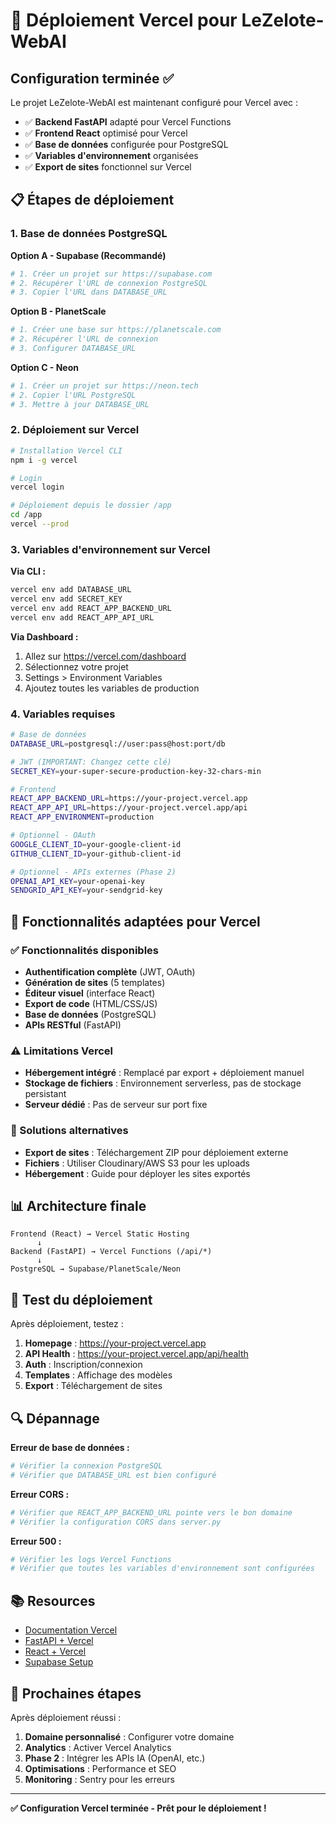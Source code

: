 # 🚀 Déploiement Vercel pour LeZelote-WebAI

## Configuration terminée ✅

Le projet LeZelote-WebAI est maintenant configuré pour Vercel avec :

- ✅ **Backend FastAPI** adapté pour Vercel Functions
- ✅ **Frontend React** optimisé pour Vercel
- ✅ **Base de données** configurée pour PostgreSQL
- ✅ **Variables d'environnement** organisées
- ✅ **Export de sites** fonctionnel sur Vercel

## 📋 Étapes de déploiement

### 1. Base de données PostgreSQL

**Option A - Supabase (Recommandé)**
```bash
# 1. Créer un projet sur https://supabase.com
# 2. Récupérer l'URL de connexion PostgreSQL
# 3. Copier l'URL dans DATABASE_URL
```

**Option B - PlanetScale**
```bash
# 1. Créer une base sur https://planetscale.com  
# 2. Récupérer l'URL de connexion
# 3. Configurer DATABASE_URL
```

**Option C - Neon**
```bash
# 1. Créer un projet sur https://neon.tech
# 2. Copier l'URL PostgreSQL
# 3. Mettre à jour DATABASE_URL
```

### 2. Déploiement sur Vercel

```bash
# Installation Vercel CLI
npm i -g vercel

# Login
vercel login

# Déploiement depuis le dossier /app
cd /app
vercel --prod
```

### 3. Variables d'environnement sur Vercel

**Via CLI :**
```bash
vercel env add DATABASE_URL
vercel env add SECRET_KEY  
vercel env add REACT_APP_BACKEND_URL
vercel env add REACT_APP_API_URL
```

**Via Dashboard :**
1. Allez sur https://vercel.com/dashboard
2. Sélectionnez votre projet
3. Settings > Environment Variables
4. Ajoutez toutes les variables de production

### 4. Variables requises

```bash
# Base de données
DATABASE_URL=postgresql://user:pass@host:port/db

# JWT (IMPORTANT: Changez cette clé)
SECRET_KEY=your-super-secure-production-key-32-chars-min

# Frontend  
REACT_APP_BACKEND_URL=https://your-project.vercel.app
REACT_APP_API_URL=https://your-project.vercel.app/api
REACT_APP_ENVIRONMENT=production

# Optionnel - OAuth
GOOGLE_CLIENT_ID=your-google-client-id
GITHUB_CLIENT_ID=your-github-client-id

# Optionnel - APIs externes (Phase 2)
OPENAI_API_KEY=your-openai-key
SENDGRID_API_KEY=your-sendgrid-key
```

## 🔧 Fonctionnalités adaptées pour Vercel

### ✅ Fonctionnalités disponibles
- **Authentification complète** (JWT, OAuth)
- **Génération de sites** (5 templates)
- **Éditeur visuel** (interface React)
- **Export de code** (HTML/CSS/JS)
- **Base de données** (PostgreSQL)
- **APIs RESTful** (FastAPI)

### ⚠️ Limitations Vercel
- **Hébergement intégré** : Remplacé par export + déploiement manuel
- **Stockage de fichiers** : Environnement serverless, pas de stockage persistant
- **Serveur dédié** : Pas de serveur sur port fixe

### 🚀 Solutions alternatives
- **Export de sites** : Téléchargement ZIP pour déploiement externe
- **Fichiers** : Utiliser Cloudinary/AWS S3 pour les uploads
- **Hébergement** : Guide pour déployer les sites exportés

## 📊 Architecture finale

```
Frontend (React) → Vercel Static Hosting
      ↓
Backend (FastAPI) → Vercel Functions (/api/*)
      ↓  
PostgreSQL → Supabase/PlanetScale/Neon
```

## 🧪 Test du déploiement

Après déploiement, testez :

1. **Homepage** : https://your-project.vercel.app
2. **API Health** : https://your-project.vercel.app/api/health
3. **Auth** : Inscription/connexion
4. **Templates** : Affichage des modèles
5. **Export** : Téléchargement de sites

## 🔍 Dépannage

**Erreur de base de données :**
```bash
# Vérifier la connexion PostgreSQL
# Vérifier que DATABASE_URL est bien configuré
```

**Erreur CORS :**
```bash
# Vérifier que REACT_APP_BACKEND_URL pointe vers le bon domaine
# Vérifier la configuration CORS dans server.py
```

**Erreur 500 :**
```bash
# Vérifier les logs Vercel Functions
# Vérifier que toutes les variables d'environnement sont configurées
```

## 📚 Resources

- [Documentation Vercel](https://vercel.com/docs)
- [FastAPI + Vercel](https://vercel.com/docs/functions/serverless-functions/runtimes/python)
- [React + Vercel](https://vercel.com/docs/concepts/deployments/build-step)
- [Supabase Setup](https://supabase.com/docs)

## 🎯 Prochaines étapes

Après déploiement réussi :

1. **Domaine personnalisé** : Configurer votre domaine
2. **Analytics** : Activer Vercel Analytics  
3. **Phase 2** : Intégrer les APIs IA (OpenAI, etc.)
4. **Optimisations** : Performance et SEO
5. **Monitoring** : Sentry pour les erreurs

---

**✅ Configuration Vercel terminée - Prêt pour le déploiement !**